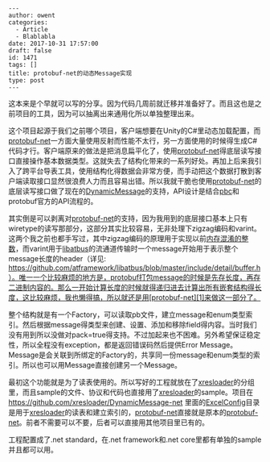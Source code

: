 ```
---
author: owent
categories:
  - Article
  - Blablabla
date: 2017-10-31 17:57:00
draft: false
id: 1471
tags: []
title: protobuf-net的动态Message实现
type: post
---
```

这本来是个早就可以写的分享。因为代码几周前就迁移并准备好了。而且这也是之前项目的工具，因为可以抽离出来通用化所以单独整理出来。



这个项目起源于我们之前哪个项目，客户端想要在Unity的C#里动态加载配置，而[protobuf-net][1]一方面大量使用反射而性能不太行，另一方面使用的时候得生成C#代码才行。客户端原来的做法是把消息扁平化了，使用[protobuf-net][1]得底层读写接口直接操作基本数据类型。这就失去了结构化带来的一系列好处。再加上后来我引入了跨平台导表工具，使用结构化得数据会非常方便，而手动把这个数据打散到客户端读取接口显然很浪费人力而且容易出错。所以我就干脆也使用[protobuf-net][1]的底层读写接口做了现在的[DynamicMessage][2]的支持，API设计是结合[pbc][4]和protobuf官方的API流程的。



其实倒是可以剥离对[protobuf-net][1]的支持，因为我用到的底层接口基本上只有wiretype的读写那部分，这部分其实比较容易，无非处理下zigzag编码和varint。这两个我之前也都手写过，其中zigzag编码的原理用于实现以前[内存混淆的整数][5]，而varint用于[libatbus][6]的流通道传输时一个message开始用于表示整个message长度的header（详见: https://github.com/atframework/libatbus/blob/master/include/detail/buffer.h）。唯一一个比较麻烦的地方是，protobuf打包message的时候是先存长度，再存二进制内容的。那么一开始计算长度的时候就得递归进去计算出所有嵌套结构得长度，这比较麻烦，我也懒得搞，所以就还是用[protobuf-net][1]来做这一部分了。



整个结构就是有一个Factory，可以读取pb文件，建立message和enum类型索引。然后根据message得类型来创建、设置、添加和移除field得内容。当时我们没有用到所以没做对pack=true得支持。不过加起来也不困难。另外希望保证稳定性，所以全程没有exception，都是返回错误码然后提供Error Message。Message是会关联到所绑定的Factory的，共享同一份message和enum类型的索引。所以也可以用Message直接创建另一个Message。



最初这个功能就是为了读表使用的。所以写好的工程就放在了[xresloader][3]的分组里，而且sample的文件、协议和代码也直接用了[xresloader][3]的sample。项目在 https://github.com/xresloader/DynamicMessage-net 里面的[ExcelConfig](https://github.com/xresloader/DynamicMessage-net/tree/master/ExcelConfig)目录是用于[xresloader][3]的读表和建立索引的，[protobuf-net](https://github.com/xresloader/DynamicMessage-net/tree/master/protobuf-net)直接就是原本的[protobuf-net][1]。前者不需要可以不要，后者可以直接用其他项目里已有的。

工程配置成了.net standard，在.net framework和.net core里都有单独的sample并且都可以用。



[1]: https://github.com/mgravell/protobuf-net
[2]: https://github.com/xresloader/DynamicMessage-net
[3]: https://github.com/xresloader/xresloader
[4]: https://github.com/cloudwu/pbc
[5]: https://github.com/atframework/atframe_utils/blob/master/include/algorithm/mixed_int.h
[6]: https://github.com/atframework/libatbus